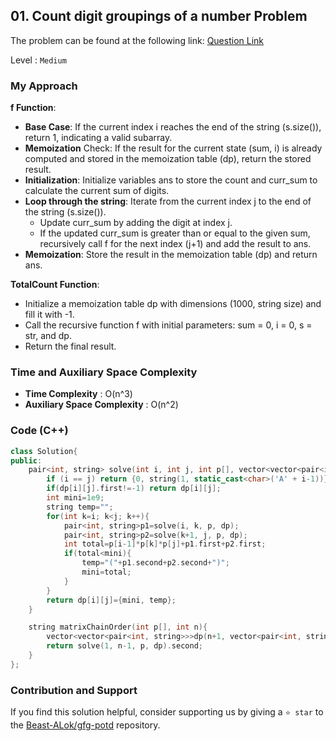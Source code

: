 ## 01. Count digit groupings of a number Problem
The problem can be found at the following link: [Question Link](https://www.geeksforgeeks.org/problems/count-digit-groupings-of-a-number1520/1)

Level : `Medium`

### My Approach

**f Function**:

- **Base Case**: If the current index i reaches the end of the string (s.size()), return 1, indicating a valid subarray.
- **Memoization** Check: If the result for the current state (sum, i) is already computed and stored in the memoization table (dp), return the stored result.
- **Initialization**: Initialize variables ans to store the count and curr_sum to calculate the current sum of digits.
- **Loop through the string**: Iterate from the current index j to the end of the string (s.size()).
  - Update curr_sum by adding the digit at index j.
  - If the updated curr_sum is greater than or equal to the given sum, recursively call f for the next index (j+1) and add the result to ans.
- **Memoization**: Store the result in the memoization table (dp) and return ans.

**TotalCount Function**:

- Initialize a memoization table dp with dimensions (1000, string size) and fill it with -1.
- Call the recursive function f with initial parameters: sum = 0, i = 0, s = str, and dp.
- Return the final result.

### Time and Auxiliary Space Complexity

- **Time Complexity** : O(n^3)
- **Auxiliary Space Complexity** : O(n^2)

### Code (C++)
```cpp
class Solution{
public:
    pair<int, string> solve(int i, int j, int p[], vector<vector<pair<int, string>>>&dp){
        if (i == j) return {0, string(1, static_cast<char>('A' + i-1))};
        if(dp[i][j].first!=-1) return dp[i][j];
        int mini=1e9;
        string temp="";
        for(int k=i; k<j; k++){
            pair<int, string>p1=solve(i, k, p, dp);
            pair<int, string>p2=solve(k+1, j, p, dp);
            int total=p[i-1]*p[k]*p[j]+p1.first+p2.first;
            if(total<mini){
                temp="("+p1.second+p2.second+")";
                mini=total;
            }
        }
        return dp[i][j]={mini, temp};
    }

    string matrixChainOrder(int p[], int n){
        vector<vector<pair<int, string>>>dp(n+1, vector<pair<int, string>>(n+1, {-1, ""}));
        return solve(1, n-1, p, dp).second;
    }
};

```

### Contribution and Support

If you find this solution helpful, consider supporting us by giving a `⭐ star` to the [Beast-ALok/gfg-potd](https://github.com/Beast-ALok/gfg-potd) repository.